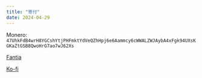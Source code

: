 ```yaml
---
title: "寄付"
date: 2024-04-29
---
```


Monero: `47UhkFdB4wrH8YGCshYtjPHFmktYdVeQZhHpj6e6Aammcy6cWWALZWJAybA4xFgk94UXsKGKaZtGSB8QwoHrG7ao7wJ62Xs`

[Fantia](https://fantia.jp/fanclubs/514078)

[Ko-fi](https://ko-fi.com/akku1139)
